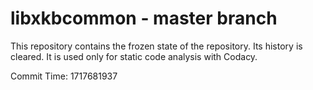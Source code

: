 # libxkbcommon - master branch

This repository contains the frozen state of the repository.
Its history is cleared. It is used only for static code
analysis with Codacy.

Commit Time: 1717681937